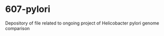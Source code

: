 # 607-pylori
Depository of file related to ongoing project of Helicobacter pylori genome comparison
